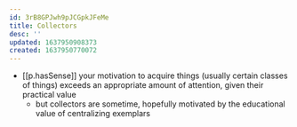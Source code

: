 ```yaml
---
id: 3rB8GPJwh9pJCGpkJFeMe
title: Collectors
desc: ''
updated: 1637950908373
created: 1637950770072
---
```




- [[p.hasSense]] your motivation to acquire things (usually certain classes of things) exceeds an appropriate amount of attention, given their practical value
  - but collectors are sometime, hopefully motivated by the educational value of centralizing exemplars
